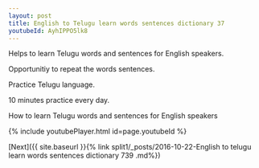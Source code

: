 ```yaml
---
layout: post
title: English to Telugu learn words sentences dictionary 37 
youtubeId: AyhIPPO5lk8
---
```

 
 
Helps to learn Telugu words and sentences for English speakers.

Opportunitiy to repeat the words sentences. 

Practice Telugu language. 
 
10 minutes practice every day. 
 
How to learn Telugu words and sentences for English speakers 
 
{% include youtubePlayer.html id=page.youtubeId %}
 
 
[Next]({{ site.baseurl }}{% link  split1/_posts/2016-10-22-English to telugu learn words sentences dictionary 739 .md%})
 
